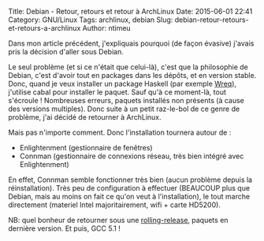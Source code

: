 Title: Debian - Retour, retours et retour à ArchLinux
Date: 2015-06-01 22:41
Category: GNU/Linux
Tags: archlinux, debian
Slug: debian-retour-retours-et-retours-a-archlinux
Author: ntimeu

Dans mon article précédent, j'expliquais pourquoi (de façon évasive) j'avais
pris la décision d'aller sous Debian.

Le seul problème (et si ce n'était que celui-là), c'est que la philosophie de
Debian, c'est d'avoir tout en packages dans les dépôts, et en version stable.
Donc, quand je veux installer un package Haskell (par exemple
[Wreq](http://hackage.haskell.org/package/wreq)), j'utilise cabal pour
installer le paquet. Sauf qu'à ce moment-là, tout s'écroule ! Nombreuses
erreurs, paquets installés non présents (à cause des versions multiples). Donc
suite à un petit raz-le-bol de ce genre de problème, j'ai décidé de retourner à
ArchLinux.

Mais pas n'importe comment. Donc l'installation tournera autour de :

* Enlightenment (gestionnaire de fenêtres)
* Connman (gestionnaire de connexions réseau, très bien intégré avec Enlightenment)

En effet, Connman semble fonctionner très bien (aucun problème depuis la
réinstallation). Très peu de configuration à effectuer (BEAUCOUP plus que
Debian, mais au moins on fait ce qu'on veut à l'installation), le tout marche
directement (materiel Intel majoritairement, wifi + carte HD5200).

NB: quel bonheur de retourner sous une
[rolling-release](https://en.wikipedia.org/wiki/Rolling_release), paquets en
dernière version. Et puis, GCC 5.1 !
